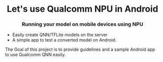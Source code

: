 <h1 align='center'> Let's use Qualcomm NPU in Android </h1>

<h3 align='center'> Running your model on mobile devices using NPU </h3>

- Easily create QNN/TFLite models on the server
- A simple app to test a converted model on Android.

The Goal of this project is to provide guidelines and a sample Android app to use Qualcomm QNN easily. 